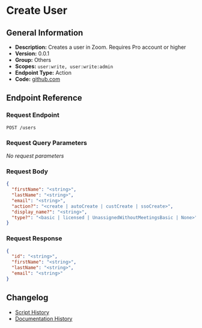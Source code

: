 # Create User

## General Information

- **Description:** Creates a user in Zoom. Requires Pro account or higher
- **Version:** 0.0.1
- **Group:** Others
- **Scopes:** `user:write, user:write:admin`
- **Endpoint Type:** Action
- **Code:** [github.com](https://github.com/NangoHQ/integration-templates/tree/main/integrations/zoom/actions/create-user.ts)


## Endpoint Reference

### Request Endpoint

`POST /users`

### Request Query Parameters

_No request parameters_

### Request Body

```json
{
  "firstName": "<string>",
  "lastName": "<string>",
  "email": "<string>",
  "action?": "<create | autoCreate | custCreate | ssoCreate>",
  "display_name?": "<string>",
  "type?": "<basic | licensed | UnassignedWithoutMeetingsBasic | None>"
}
```

### Request Response

```json
{
  "id": "<string>",
  "firstName": "<string>",
  "lastName": "<string>",
  "email": "<string>"
}
```

## Changelog

- [Script History](https://github.com/NangoHQ/integration-templates/commits/main/integrations/zoom/actions/create-user.ts)
- [Documentation History](https://github.com/NangoHQ/integration-templates/commits/main/integrations/zoom/actions/create-user.md)

<!-- END  GENERATED CONTENT -->

